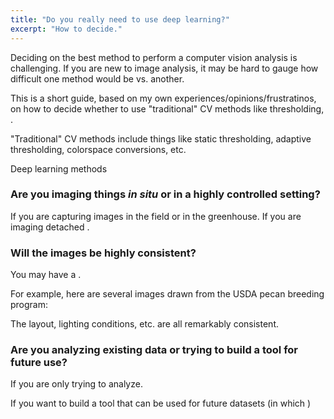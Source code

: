 ```yaml
---
title: "Do you really need to use deep learning?"
excerpt: "How to decide."
---
```


Deciding on the best method to perform a computer vision analysis is challenging. If you are new to image analysis, it may be hard to gauge how difficult one method would be vs. another.

This is a short guide, based on my own experiences/opinions/frustratinos, on how to decide whether to use "traditional" CV methods like thresholding, .

"Traditional" CV methods include things like static thresholding, adaptive thresholding, colorspace conversions, etc.

Deep learning methods 

### Are you imaging things *in situ* or in a highly controlled setting?

If you are capturing images in the field or in the greenhouse. If you are imaging detached .

### Will the images be highly consistent?

You may have a .

For example, here are several images drawn from the USDA pecan breeding program:

The layout, lighting conditions, etc. are all remarkably consistent. 

### Are you analyzing existing data or trying to build a tool for future use?

If you are only trying to analyze. 

If you want to build a tool that can be used for future datasets (in which )


### 
